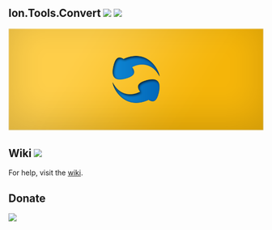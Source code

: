 Ion.Tools.Convert
![](https://img.shields.io/badge/style-Stable-green.svg?style=flat&label=Build)
![](https://img.shields.io/badge/style-1.2-blue.svg?style=flat&label=Version)
---
 <img src="https://github.com/ionsharp/Ion.Tools.Convert/blob/main/Image/Logo900.png?raw=true"/>

Wiki ![](https://img.shields.io/badge/style-Coming%20soon!-red.svg?style=flat&label=)
---
For help, visit the [wiki](https://github.com/ionsharp/Ion.Tools.Convert/wiki).

Donate
---
[![](https://www.paypalobjects.com/en_US/i/btn/btn_donateCC_LG.gif)](https://www.paypal.com/cgi-bin/webscr?cmd=_s-xclick&hosted_button_id=AJJG6PWLBYQNG)